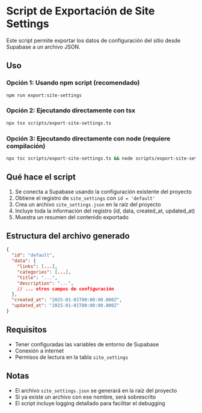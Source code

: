 # Script de Exportación de Site Settings

Este script permite exportar los datos de configuración del sitio desde Supabase a un archivo JSON.

## Uso

### Opción 1: Usando npm script (recomendado)
```bash
npm run export:site-settings
```

### Opción 2: Ejecutando directamente con tsx
```bash
npx tsx scripts/export-site-settings.ts
```

### Opción 3: Ejecutando directamente con node (requiere compilación)
```bash
npx tsc scripts/export-site-settings.ts && node scripts/export-site-settings.js
```

## Qué hace el script

1. Se conecta a Supabase usando la configuración existente del proyecto
2. Obtiene el registro de `site_settings` con `id = 'default'`
3. Crea un archivo `site_settings.json` en la raíz del proyecto
4. Incluye toda la información del registro (id, data, created_at, updated_at)
5. Muestra un resumen del contenido exportado

## Estructura del archivo generado

```json
{
  "id": "default",
  "data": {
    "links": [...],
    "categories": [...],
    "title": "...",
    "description": "...",
    // ... otros campos de configuración
  },
  "created_at": "2025-01-01T00:00:00.000Z",
  "updated_at": "2025-01-01T00:00:00.000Z"
}
```

## Requisitos

- Tener configuradas las variables de entorno de Supabase
- Conexión a internet
- Permisos de lectura en la tabla `site_settings`

## Notas

- El archivo `site_settings.json` se generará en la raíz del proyecto
- Si ya existe un archivo con ese nombre, será sobrescrito
- El script incluye logging detallado para facilitar el debugging
